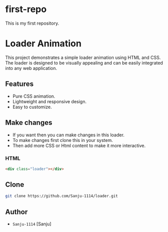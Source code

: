 # first-repo
This is my first repository. 

# Loader Animation

This project demonstrates a simple loader animation using HTML and CSS. The loader is designed to be visually appealing and can be easily integrated into any web application.

## Features
- Pure CSS animation.
- Lightweight and responsive design.
- Easy to customize.

## Make changes
- If you want then you can make changes in this loader.
- To make changes first clone this in your system.
- Then add more CSS or Html content to make it more interactive.

### HTML
```html
<div class="loader"></div>
```

## Clone
```bash
git clone https://github.com/Sanju-1114/loader.git
```

## Author
- `Sanju-1114` [Sanju]
